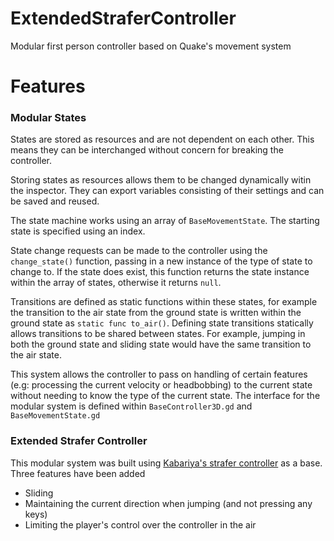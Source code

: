 # ExtendedStraferController

Modular first person controller based on Quake's movement system

# Features

### Modular States
States are stored as resources and are not dependent on each other. This means they can be interchanged without concern for breaking the controller. 

Storing states as resources allows them to be changed dynamically witin the inspector. They can export variables consisting of their settings and can be saved and reused. 

The state machine works using an array of `BaseMovementState`. The starting state is specified using an index. 

State change requests can be made to the controller using the `change_state()` function, passing in a new instance of the type of state to change to. If the state does exist, this function returns the state instance within the array of states, otherwise it returns `null`. 

Transitions are defined as static functions within these states, for example the transition to the air state from the ground state is written within the ground state as `static func to_air()`. Defining state transitions statically allows transitions to be shared between states. For example, jumping in both the ground state and sliding state would have the same transition to the air state. 

This system allows the controller to pass on handling of certain features (e.g: processing the current velocity or headbobbing) to the current state without needing to know the type of the current state. The interface for the modular system is defined within `BaseController3D.gd` and `BaseMovementState.gd`

### Extended Strafer Controller

This modular system was built using [Kabariya's strafer controller](https://github.com/Kabariya/strafer) as a base. Three features have been added
- Sliding
- Maintaining the current direction when jumping (and not pressing any keys)
- Limiting the player's control over the controller in the air